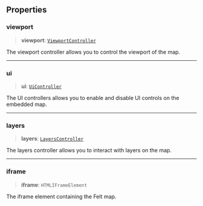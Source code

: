 ## Properties

### viewport

> **viewport**: [`ViewportController`](../../types/interfaces/ViewportController.md)

The viewport controller allows you to control the viewport of the map.

***

### ui

> **ui**: [`UiController`](../../types/interfaces/UiController.md)

The UI controllers allows you to enable and disable UI controls on the
embedded map.

***

### layers

> **layers**: [`LayersController`](../../types/interfaces/LayersController.md)

The layers controller allows you to interact with layers on the map.

***

### iframe

> **iframe**: `HTMLIFrameElement`

The iframe element containing the Felt map.
